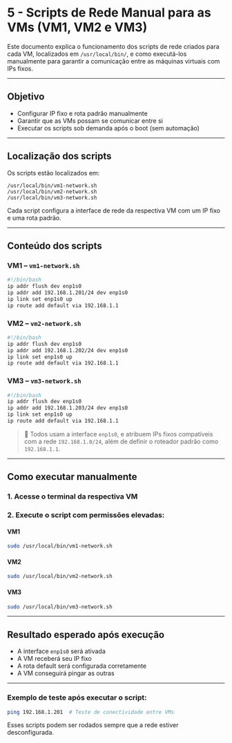 # 5 - Scripts de Rede Manual para as VMs (VM1, VM2 e VM3)

Este documento explica o funcionamento dos scripts de rede criados para cada VM, localizados em `/usr/local/bin/`, e como executá-los manualmente para garantir a comunicação entre as máquinas virtuais com IPs fixos.

---

## Objetivo

- Configurar IP fixo e rota padrão manualmente
- Garantir que as VMs possam se comunicar entre si
- Executar os scripts sob demanda após o boot (sem automação)

---

## Localização dos scripts

Os scripts estão localizados em:

```
/usr/local/bin/vm1-network.sh
/usr/local/bin/vm2-network.sh
/usr/local/bin/vm3-network.sh
```

Cada script configura a interface de rede da respectiva VM com um IP fixo e uma rota padrão.

---

## Conteúdo dos scripts

### VM1 – `vm1-network.sh`

```bash
#!/bin/bash
ip addr flush dev enp1s0
ip addr add 192.168.1.201/24 dev enp1s0
ip link set enp1s0 up
ip route add default via 192.168.1.1
```

### VM2 – `vm2-network.sh`

```bash
#!/bin/bash
ip addr flush dev enp1s0
ip addr add 192.168.1.202/24 dev enp1s0
ip link set enp1s0 up
ip route add default via 192.168.1.1
```

### VM3 – `vm3-network.sh`

```bash
#!/bin/bash
ip addr flush dev enp1s0
ip addr add 192.168.1.203/24 dev enp1s0
ip link set enp1s0 up
ip route add default via 192.168.1.1
```

> 🔎 Todos usam a interface `enp1s0`, e atribuem IPs fixos compatíveis com a rede `192.168.1.0/24`, além de definir o roteador padrão como `192.168.1.1`.

---

##  Como executar manualmente

### 1. Acesse o terminal da respectiva VM

### 2. Execute o script com permissões elevadas:

#### VM1

```bash
sudo /usr/local/bin/vm1-network.sh
```

#### VM2

```bash
sudo /usr/local/bin/vm2-network.sh
```

#### VM3

```bash
sudo /usr/local/bin/vm3-network.sh
```

---

## Resultado esperado após execução

- A interface `enp1s0` será ativada
- A VM receberá seu IP fixo
- A rota default será configurada corretamente
- A VM conseguirá pingar as outras

---

### Exemplo de teste após executar o script:

```bash
ping 192.168.1.201  # Teste de conectividade entre VMs
```

Esses scripts podem ser rodados sempre que a rede estiver desconfigurada.